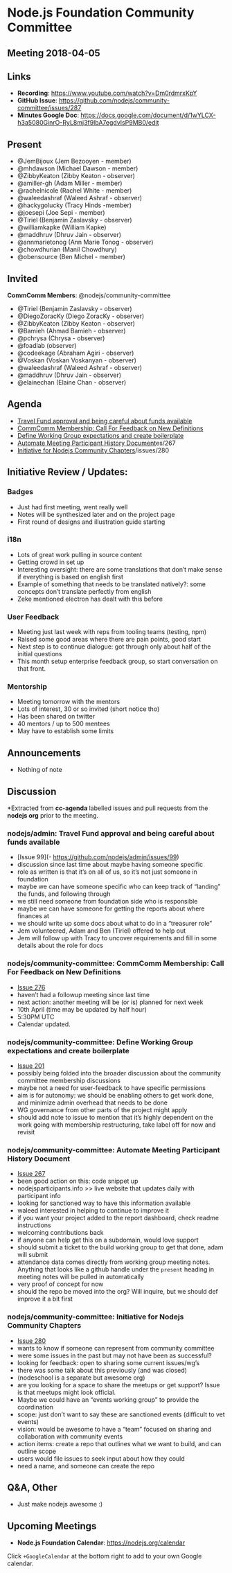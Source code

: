 # Node.js Foundation Community Committee 
## Meeting 2018-04-05

## Links

- **Recording**: https://www.youtube.com/watch?v=Dm0rdmrxKpY
- **GitHub Issue**: https://github.com/nodejs/community-committee/issues/287
- **Minutes Google Doc**: https://docs.google.com/document/d/1wYLCX-h3a5080GinrO-RyL8mj3f9lbA7egdvIsP9MB0/edit

## Present

- @JemBijoux (Jem Bezooyen - member)
- @mhdawson (Michael Dawson - member)
- @ZibbyKeaton (Zibby Keaton - observer)
- @amiller-gh (Adam Miller - member)
- @rachelnicole (Rachel White - member)
- @waleedashraf (Waleed Ashraf - observer)
- @hackygolucky (Tracy Hinds -member)
- @joesepi (Joe Sepi - member)
- @Tiriel (Benjamin Zaslavsky - observer)
- @williamkapke (William Kapke)
- @maddhruv (Dhruv Jain - observer)
- @annmarietonog (Ann Marie Tonog - observer) 
- @chowdhurian (Manil Chowdhury)
- @obensource (Ben Michel - member)

## Invited

**CommComm Members**: @nodejs/community-committee

- @Tiriel (Benjamin Zaslavsky - observer)
- @DiegoZoracKy (Diego ZoracKy - observer)
- @ZibbyKeaton (Zibby Keaton - observer)
- @Bamieh (Ahmad Bamieh - observer)
- @pchrysa (Chrysa - observer)
- @foadlab (observer)
- @codeekage (Abraham Agiri - observer)
- @Voskan (Voskan Voskanyan - observer)
- @waleedashraf (Waleed Ashraf - observer)
- @maddhruv (Dhruv Jain - observer)
- @elainechan (Elaine Chan - observer)

## Agenda

- [Travel Fund approval and being careful about funds available](https://github.com/nodejs/admin/issues/99)
- [CommComm Membership: Call For Feedback on New Definitions](https://github.com/nodejs/community-committee/issues/276)
- [Define Working Group expectations and create boilerplate](https://github.com/nodejs/community-committee/issues/201)
- [Automate Meeting Participant History Document](https://github.com/nodejs/community-committee/issu)es/267
- [Initiative for Nodejs Community Chapters](https://github.com/nodejs/community-committee)/issues/280


## Initiative Review / Updates:

### Badges

- Just had first meeting, went really well
- Notes will be synthesized later and on the project page
- First round of designs and illustration guide starting

### i18n

- Lots of great work pulling in source content
- Getting crowd in set up
- Interesting oversight: there are some translations that don’t make sense if everything is based on english first
- Example of something that needs to be translated natively?: some concepts don’t translate perfectly from english
- Zeke mentioned electron has dealt with this before

### User Feedback

- Meeting just last week with reps from tooling teams (testing, npm)
- Raised some good areas where there are pain points, good start
- Next step is to continue dialogue: got through only about half of the initial questions
- This month setup enterprise feedback group, so start conversation on that front.

### Mentorship

- Meeting tomorrow with the mentors
- Lots of interest, 30 or so invited (short notice tho)
- Has been shared on twitter
- 40 mentors / up to 500 mentees
- May have to establish some limits

## Announcements

- Nothing of note

## Discussion 

*Extracted from **cc-agenda** labelled issues and pull requests from the **nodejs org** prior to the meeting.

### nodejs/admin: Travel Fund approval and being careful about funds available

- [Issue 99](- https://github.com/nodejs/admin/issues/99)
- discussion since last time about maybe having someone specific
- role as written is that it’s on all of us, so it’s not just someone in foundation 
- maybe we can have someone specific who can keep track of “landing” the funds, and following through 
- we still need someone from foundation side who is responsible 
- maybe we can have someone for getting the reports about where finances at
- we should write up some docs about what to do in a “treasurer role”
- Jem volunteered, Adam and Ben (Tiriel) offered to help out
- Jem will follow up with Tracy to uncover requirements and fill in some details about the role for docs

### nodejs/community-committee: CommComm Membership: Call For Feedback on New Definitions

- [Issue 276](https://github.com/nodejs/community-committee/issues/276)
- haven’t had a followup meeting since last time
- next action: another meeting will be (or is) planned for next week
- 10th April (time may be updated by half hour)
- 5:30PM UTC
- Calendar updated.

### nodejs/community-committee: Define Working Group expectations and create boilerplate

- [Issue 201](https://github.com/nodejs/community-committee/issues/201)
- possibly being folded into the broader discussion about the community committee membership discussions
- maybe not a need for user-feedback to have specific permissions
- aim is for autonomy: we should be enabling others to get work done, and minimize admin overhead that needs to be done
- WG governance from other parts of the project might apply
- should add note to issue to mention that it’s highly dependent on the work going with membership restructuring, take label off for now and revisit 

### nodejs/community-committee: Automate Meeting Participant History Document

- [Issue 267](https://github.com/nodejs/community-committee/issues/267)
- been good action on this: code snippet up
- nodejsparticipants.info >> live website that updates daily with participant info
- looking for sanctioned way to have this information available
- waleed interested in helping to continue to improve it
- if you want your project added to the report dashboard, check readme instructions
- welcoming contributions back
- if anyone can help get this on a subdomain, would love support
- should submit a ticket to the build working group to get that done, adam will submit
- attendance data comes directly from working group meeting notes. Anything that looks like a github handle under the `present` heading in meeting notes will be pulled in automatically
- very proof of concept for now
- should the repo be moved into the org? Will inquire, but we should def improve it a bit first


### nodejs/community-committee: Initiative for Nodejs Community Chapters

- [Issue 280](https://github.com/nodejs/community-committee/issues/280)
- wants to know if someone can represent from community committee
- were some issues in the past but may not have been as successful?
- looking for feedback: open to sharing some current issues/wg’s
- there was some talk about this previously (and was closed)
- (nodeschool is a separate but awesome org)
- are you looking for a space to share the meetups or get support? Issue is that meetups might look official.
- Maybe we could have an “events working group” to provide the coordination
- scope: just don’t want to say these are sanctioned events (difficult to vet events)
- vision: would be awesome to have a “team” focused on sharing and collaboration with community events
- action items: create a repo that outlines what we want to build, and can outline scope
- users would file issues to seek input about how they could 
- need a name, and someone can create the repo


## Q&A, Other

- Just make nodejs awesome :)

## Upcoming Meetings

- **Node.js Foundation Calendar**: https://nodejs.org/calendar

Click `+GoogleCalendar` at the bottom right to add to your own Google calendar.

